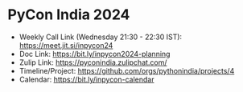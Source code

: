 # PyCon India 2024

- Weekly Call Link (Wednesday 21:30 - 22:30 IST): https://meet.jit.si/inpycon24
- Doc Link: https://bit.ly/inpycon2024-planning
- Zulip Link: https://pyconindia.zulipchat.com/ 
- Timeline/Project: https://github.com/orgs/pythonindia/projects/4 
- Calendar: https://bit.ly/inpycon-calendar
